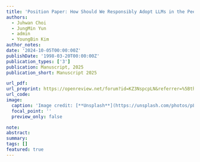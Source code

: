 ```yaml
---
title: 'Position Paper: How Should We Responsibly Adopt LLMs in the Peer Review Process?'
authors:
  - Juhwan Choi
  - JungMin Yun
  - admin
  - YoungBin Kim
author_notes:
date: '2024-10-05T00:00:00Z'
publishDate: '1998-03-20T00:00:00Z'
publication_types: ['3']
publication: Manuscript, 2025
publication_short: Manuscript 2025

url_pdf: 
url_preprint: https://openreview.net/forum?id=KZ3NspcpLN&referrer=%5Bthe%20profile%20of%20Changhun%20Kim%5D(%2Fprofile%3Fid%3D~Changhun_Kim1)
url_code: 
image:
  caption: 'Image credit: [**Unsplash**](https://unsplash.com/photos/pLCdAaMFLTE)'
  focal_point: ''
  preview_only: false

note:
abstract:
summary:
tags: []
featured: true
---
```

